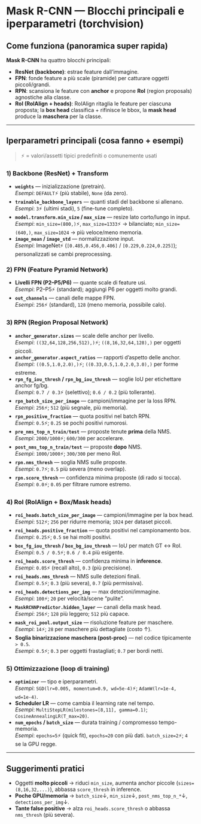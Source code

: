 # Mask R-CNN — Blocchi principali e iperparametri (torchvision)

## Come funziona (panoramica super rapida)
**Mask R-CNN** ha quattro blocchi principali:
- **ResNet (backbone)**: estrae feature dall’immagine.
- **FPN**: fonde feature a più scale (piramide) per catturare oggetti piccoli/grandi.
- **RPN**: scansiona le feature con **anchor** e propone **RoI** (region proposals) agnostiche alla classe.
- **RoI (RoIAlign + heads)**: RoIAlign ritaglia le feature per ciascuna proposta; la **box head** classifica + rifinisce le bbox, la **mask head** produce la **maschera** per la classe.

---

## Iperparametri principali (cosa fanno + esempi)
> ⚡ = valori/assetti tipici predefiniti o comunemente usati

### 1) Backbone (ResNet) + Transform
- **`weights`** — inizializzazione (pretrain).  
  *Esempi*: `DEFAULT`⚡ (più stabile), `None` (da zero).
- **`trainable_backbone_layers`** — quanti stadi del backbone si allenano.  
  *Esempi*: `3`⚡ (ultimi stadi), `5` (fine-tune completo).
- **`model.transform.min_size` / `max_size`** — resize lato corto/lungo in input.  
  *Esempi*: `min_size=(800,)`⚡, `max_size=1333`⚡ → bilanciato; `min_size=(640,)`, `max_size=1024` → più veloce/meno memoria.
- **`image_mean` / `image_std`** — normalizzazione input.  
  *Esempi*: ImageNet⚡ (`[0.485,0.456,0.406]` / `[0.229,0.224,0.225]`); personalizzati se cambi preprocessing.

### 2) FPN (Feature Pyramid Network)
- **Livelli FPN (P2–P5/P6)** — quante scale di feature usi.  
  *Esempi*: P2–P5⚡ (standard); aggiungi P6 per oggetti molto grandi.
- **`out_channels`** — canali delle mappe FPN.  
  *Esempi*: `256`⚡ (standard), `128` (meno memoria, possibile calo).

### 3) RPN (Region Proposal Network)
- **`anchor_generator.sizes`** — scale delle anchor per livello.  
  *Esempi*: `((32,64,128,256,512),)`⚡; `((8,16,32,64,128),)` per oggetti piccoli.
- **`anchor_generator.aspect_ratios`** — rapporti d’aspetto delle anchor.  
  *Esempi*: `((0.5,1.0,2.0),)`⚡; `((0.33,0.5,1.0,2.0,3.0),)` per forme estreme.
- **`rpn_fg_iou_thresh` / `rpn_bg_iou_thresh`** — soglie IoU per etichettare anchor fg/bg.  
  *Esempi*: `0.7 / 0.3`⚡ (selettivo); `0.6 / 0.2` (più tollerante).
- **`rpn_batch_size_per_image`** — campioni/immagine per la loss RPN.  
  *Esempi*: `256`⚡; `512` (più segnale, più memoria).
- **`rpn_positive_fraction`** — quota positivi nel batch RPN.  
  *Esempi*: `0.5`⚡; `0.25` se pochi positivi rumorosi.
- **`pre_nms_top_n_train/test`** — proposte tenute **prima** della NMS.  
  *Esempi*: `2000/1000`⚡; `600/300` per accelerare.
- **`post_nms_top_n_train/test`** — proposte **dopo** NMS.  
  *Esempi*: `1000/1000`⚡; `300/300` per meno RoI.
- **`rpn.nms_thresh`** — soglia NMS sulle proposte.  
  *Esempi*: `0.7`⚡; `0.5` più severa (meno overlap).
- **`rpn.score_thresh`** — confidenza minima proposte (di rado si tocca).  
  *Esempi*: `0.0`⚡; `0.05` per filtrare rumore estremo.

### 4) RoI (RoIAlign + Box/Mask heads)
- **`roi_heads.batch_size_per_image`** — campioni/immagine per la box head.  
  *Esempi*: `512`⚡; `256` per ridurre memoria; `1024` per dataset piccoli.
- **`roi_heads.positive_fraction`** — quota positivi nel campionamento box.  
  *Esempi*: `0.25`⚡; `0.5` se hai molti positivi.
- **`box_fg_iou_thresh` / `box_bg_iou_thresh`** — IoU per match GT ↔ RoI.  
  *Esempi*: `0.5 / 0.5`⚡; `0.6 / 0.4` più esigente.
- **`roi_heads.score_thresh`** — confidenza minima in **inference**.  
  *Esempi*: `0.05`⚡ (recall alto), `0.3` (più precisione).
- **`roi_heads.nms_thresh`** — NMS sulle detezioni finali.  
  *Esempi*: `0.5`⚡; `0.3` (più severa), `0.7` (più permissiva).
- **`roi_heads.detections_per_img`** — max detezioni/immagine.  
  *Esempi*: `100`⚡; `20` per velocità/scene “pulite”.
- **`MaskRCNNPredictor.hidden_layer`** — canali della mask head.  
  *Esempi*: `256`⚡; `128` più leggero; `512` più capace.
- **`mask_roi_pool.output_size`** — risoluzione feature per maschere.  
  *Esempi*: `14`⚡; `28` per maschere più dettagliate (costo ↑).
- **Soglia binarizzazione maschera (post-proc)** — nel codice tipicamente `> 0.5`.  
  *Esempi*: `0.5`⚡; `0.3` per oggetti frastagliati; `0.7` per bordi netti.

### 5) Ottimizzazione (loop di training)
- **`optimizer`** — tipo e iperparametri.  
  *Esempi*: `SGD(lr=0.005, momentum=0.9, wd=5e-4)`⚡; `AdamW(lr=1e-4, wd=1e-4)`.
- **Scheduler LR** — come cambia il learning rate nel tempo.  
  *Esempi*: `MultiStepLR(milestones=[8,11], gamma=0.1)`; `CosineAnnealingLR(T_max=20)`.
- **`num_epochs` / `batch_size`** — durata training / compromesso tempo-memoria.  
  *Esempi*: `epochs=5`⚡ (quick fit), `epochs=20` con più dati. `batch_size=2`⚡; `4` se la GPU regge.

---

## Suggerimenti pratici
- Oggetti **molto piccoli** → riduci `min_size`, aumenta anchor piccole (`sizes=(8,16,32,...)`), abbassa `score_thresh` in inference.
- **Poche GPU/memoria** → `batch_size`↓, `min_size`↓, `post_nms_top_n_*`↓, `detections_per_img`↓.
- **Tante false positive** → alza `roi_heads.score_thresh` o abbassa `nms_thresh` (più severa).

